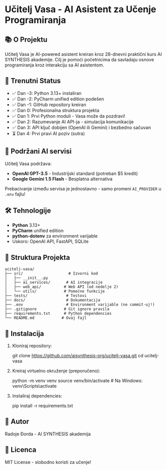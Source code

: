 # Učitelj Vasa - AI Asistent za Učenje Programiranja

## 📚 O Projektu

Učitelj Vasa je AI-powered asistent kreiran kroz 28-dnevni praktični kurs AI SYNTHESIS akademije. 
Cilj je pomoći početnicima da savladaju osnove programiranja kroz interakciju sa AI asistentom.

## 🚀 Trenutni Status

- ✅ Dan -3: Python 3.13+ instaliran
- ✅ Dan -2: PyCharm unified edition podešen
- ✅ Dan -1: GitHub repository kreiran
- ✅ Dan 0: Profesionalna struktura projekta
- ✅ Dan 1: Prvi Python moduli - Vasa može da pozdravi!
- ✅ Dan 2: Razumevanje AI API-ja - simulacija komunikacije
- ✅ Dan 3: API ključ dobijen (OpenAI ili Gemini) i bezbedno sačuvan
- ⏳ Dan 4: Prvi pravi AI poziv (sutra)

## 🤖 Podržani AI servisi

Učitelj Vasa podržava:
- **OpenAI GPT-3.5** - Industrijski standard (potreban $5 kredit)
- **Google Gemini 1.5 Flash** - Besplatna alternativa

Prebacivanje između servisa je jednostavno - samo promeni `AI_PROVIDER` u `.env` fajlu!


## 🛠️ Tehnologije

- **Python** 3.13+
- **PyCharm** unified edition
- **python-dotenv** za environment varijable
- Uskoro: OpenAI API, FastAPI, SQLite

## 📁 Struktura Projekta

    ucitelj-vasa/
    ├── src/                    # Izvorni kod
    │   ├── __init__.py
    │   ├── ai_services/       # AI integracije
    │   ├── web_api/          # Web API (od nedelje 2)
    │   └── utils/            # Pomoćne funkcije
    ├── tests/                 # Testovi
    ├── docs/                  # Dokumentacija
    ├── .env                   # Environment varijable (ne commit-uj!)
    ├── .gitignore            # Git ignore pravila
    ├── requirements.txt      # Python dependencies
    └── README.md            # Ovaj fajl

## 🔧 Instalacija

1. Kloniraj repository:

    git clone https://github.com/aisynthesis-org/ucitelj-vasa.git
    cd ucitelj-vasa

2. Kreiraj virtuelno okruženje (preporučeno):

    python -m venv venv
    source venv/bin/activate  # Na Windows: venv\Scripts\activate

3. Instaliraj dependencies:

    pip install -r requirements.txt

## 👤 Autor

Radoje Đorda - AI SYNTHESIS akademija

## 📄 Licenca

MIT License - slobodno koristi za učenje!
